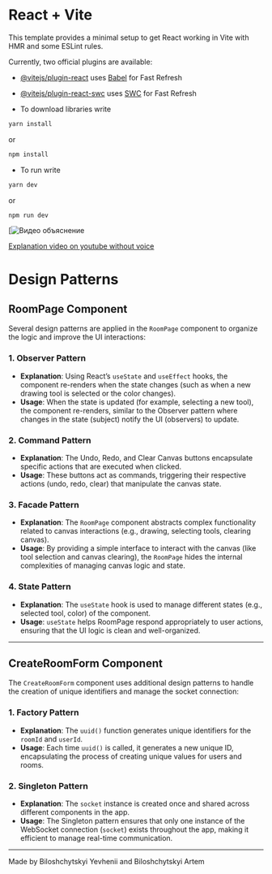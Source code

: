 # React + Vite

This template provides a minimal setup to get React working in Vite with HMR and some ESLint rules.

Currently, two official plugins are available:

- [@vitejs/plugin-react](https://github.com/vitejs/vite-plugin-react/blob/main/packages/plugin-react/README.md) uses [Babel](https://babeljs.io/) for Fast Refresh
- [@vitejs/plugin-react-swc](https://github.com/vitejs/vite-plugin-react-swc) uses [SWC](https://swc.rs/) for Fast Refresh

- To download libraries write
```bash
yarn install
```
or
```bash
npm install
```
- To run write
```bash
yarn dev
```
or
```bash
npm run dev
```

[![Видео объяснение](Github-CollaborativeWebSite-capability-video.gif)

[Explanation video on youtube without voice](https://youtu.be/cgzgEfAikHE)

# Design Patterns

## RoomPage Component

Several design patterns are applied in the `RoomPage` component to organize the logic and improve the UI interactions:

### 1. **Observer Pattern**
   - **Explanation**: Using React’s `useState` and `useEffect` hooks, the component re-renders when the state changes (such as when a new drawing tool is selected or the color changes).
   - **Usage**: When the state is updated (for example, selecting a new tool), the component re-renders, similar to the Observer pattern where changes in the state (subject) notify the UI (observers) to update.

### 2. **Command Pattern**
   - **Explanation**: The Undo, Redo, and Clear Canvas buttons encapsulate specific actions that are executed when clicked.
   - **Usage**: These buttons act as commands, triggering their respective actions (undo, redo, clear) that manipulate the canvas state.

### 3. **Facade Pattern**
   - **Explanation**: The `RoomPage` component abstracts complex functionality related to canvas interactions (e.g., drawing, selecting tools, clearing canvas).
   - **Usage**: By providing a simple interface to interact with the canvas (like tool selection and canvas clearing), the `RoomPage` hides the internal complexities of managing canvas logic and state.

### 4. **State Pattern**
   - **Explanation**: The `useState` hook is used to manage different states (e.g., selected tool, color) of the component.
   - **Usage**: `useState` helps RoomPage respond appropriately to user actions, ensuring that the UI logic is clean and well-organized.

---

## CreateRoomForm Component

The `CreateRoomForm` component uses additional design patterns to handle the creation of unique identifiers and manage the socket connection:

### 1. **Factory Pattern**
   - **Explanation**: The `uuid()` function generates unique identifiers for the `roomId` and `userId`.
   - **Usage**: Each time `uuid()` is called, it generates a new unique ID, encapsulating the process of creating unique values for users and rooms.

### 2. **Singleton Pattern**
   - **Explanation**: The `socket` instance is created once and shared across different components in the app.
   - **Usage**: The Singleton pattern ensures that only one instance of the WebSocket connection (`socket`) exists throughout the app, making it efficient to manage real-time communication.

---
Made by Biloshchytskyi Yevhenii and Biloshchytskyi Artem
